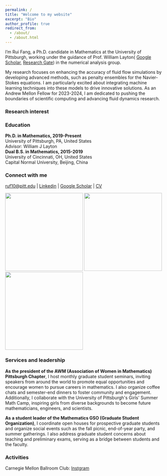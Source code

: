 ```yaml
---
permalink: /
title: "Welcome to my website"
excerpt: "Bio"
author_profile: true
redirect_from: 
  - /about/
  - /about.html
---
```

I’m Rui Fang, a Ph.D. candidate in Mathematics at the University of Pittsburgh, working under the guidance of Prof. William Layton( [Google Scholar](https://scholar.google.com/citations?user=yOkf8KUAAAAJ&hl=en), [Research Gate](https://www.researchgate.net/profile/William-Layton/research)) in the numerical analysis group.

My research focuses on enhancing the accuracy of fluid flow simulations by developing advanced methods, such as penalty ensembles for the Navier-Stokes equations. I am particularly excited about integrating machine learning techniques into these models to drive innovative solutions. As an Andrew Mellon Fellow for 2023-2024, I am dedicated to pushing the boundaries of scientific computing and advancing fluid dynamics research. <br />
### Research interest

### Education
**Ph.D. in Mathematics, 2019-Present** <br /> 
University of Pittsburgh, PA, United States <br />
Advisor: William J Layton <br />
**Dual B.S. in Mathematics, 2015-2019** <br />
University of Cincinnati, OH, United States <br />
Capital Normal University, Beijing, China 
### Connect with me
[ruf10@pitt.edu](mailto:ruf10@pitt.edu) |  [Linkedin](https://www.linkedin.com/in/ruf10/)  |  [Google Scholar](https://scholar.google.com/citations?user=W9GY0i0AAAAJ&hl=en)  |  [CV](https://ruf10.github.io/CV_RuiFang.pdf) 

<img src="{{ site.url }}{{ site.baseurl }}/images/rui-single.jpg" style="width: 250px; height: 250px; object-fit: cover;" />
<img src="{{ site.url }}{{ site.baseurl }}/images/rui-ammcs.png" style="width: 250px; height: 250px; object-fit: cover;" />
<img src="{{ site.url }}{{ site.baseurl }}/images/finite_element_circus.jpg" style="width: 250px; height: 250px; object-fit: cover;" />

### Services and leadership
**As the president of the AWM (Association of Women in Mathematics) Pittsburgh Chapter**, I host monthly graduate student seminars, inviting speakers from around the world to promote equal opportunities and encourage women to pursue careers in mathematics. I also organize coffee chats and semester-end dinners to foster community and engagement. Additionally, I collaborate with the University of Pittsburgh's Girls' Summer Math Camp, inspiring girls from diverse backgrounds to become future mathematicians, engineers, and scientists. <br />

**As a student leader of the Mathematics GSO (Graduate Student Organization)**, I coordinate open houses for prospective graduate students and organize social events such as the fall picnic, end-of-year party, and summer gatherings. I also address graduate student concerns about teaching and preliminary exams, serving as a bridge between students and the faculty. <br />


### Activities
Carnegie Mellon Ballroom Club: [Instgram](https://www.instagram.com/cmuballroom?igsh=NDlyZmZubTY0eXhy) <br />







